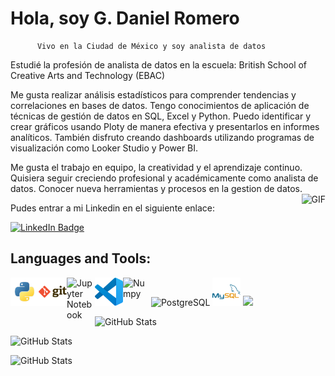 # Hola, soy G. Daniel Romero
          Vivo en la Ciudad de México y soy analista de datos

Estudié la profesión de analista de datos en la escuela: British School of Creative Arts and Technology (EBAC)

Me gusta realizar análisis estadísticos para comprender tendencias y correlaciones en bases de datos. Tengo conocimientos de aplicación de técnicas de gestión de datos en SQL, Excel y Python. Puedo identificar y crear gráficos usando Ploty de manera efectiva y presentarlos en informes analíticos. También disfruto creando dashboards utilizando programas de visualización como Looker Studio y Power BI.

Me gusta el trabajo en equipo, la creatividad y el aprendizaje continuo. Quisiera seguir creciendo profesional y académicamente como analista de datos. Conocer nueva herramientas y procesos en la gestion de datos.
<img align="right" alt="GIF" height="160px" src="https://media.giphy.com/media/du3J3cXyzhj75IOgvA/giphy.gif" />


Pudes entrar a mi Linkedin en el siguiente enlace:

<a href="https://www.linkedin.com/in/daniel-romero-analist/">
      <img src="https://img.shields.io/badge/LinkedIn-blue?style=for-the-badge&logo=linkedin&logoColor=white" alt="LinkedIn Badge"/>
</a>






## Languages and Tools:

<img align="left" alt="Python" width="45px" src="https://raw.githubusercontent.com/github/explore/80688e429a7d4ef2fca1e82350fe8e3517d3494d/topics/python/python.png" />

<img align="left" alt="Git" width="45px" src="https://raw.githubusercontent.com/github/explore/80688e429a7d4ef2fca1e82350fe8e3517d3494d/topics/git/git.png" />

<img align="left" alt="Jupyter Notebook" width="45px" src="https://upload.wikimedia.org/wikipedia/commons/thumb/3/38/Jupyter_logo.svg/1200px-Jupyter_logo.svg.png" />

<img align="left" alt="Visual Studio Code" width="45px" src="https://raw.githubusercontent.com/github/explore/80688e429a7d4ef2fca1e82350fe8e3517d3494d/topics/visual-studio-code/visual-studio-code.png" />

<img align="left" alt="Numpy" width="45px" src="https://upload.wikimedia.org/wikipedia/commons/thumb/3/31/NumPy_logo_2020.svg/1024px-NumPy_logo_2020.svg.png" />

<img src="https://cdn.jsdelivr.net/gh/devicons/devicon@latest/icons/postgresql/postgresql-original-wordmark.svg" width="45px" alt="PostgreSQL" />

<img src="https://github.com/devicons/devicon/blob/master/icons/mysql/mysql-original-wordmark.svg" title="MySQL"  alt="MySQL" width="45" />

<img height=35px src="https://upload.wikimedia.org/wikipedia/commons/e/ed/Pandas_logo.svg" /> 



![GitHub Stats](https://github-readme-stats.vercel.app/api?username=Dani-Romer&theme=merko&show_icons=true&hide_border=true&count_private=true)

![GitHub Stats](https://github-readme-stats.vercel.app/api/top-langs/?username=Dani-Romer&theme=merko&show_icons=true&hide_border=true&layout=compact)

![GitHub Stats](https://streak-stats.demolab.com?user=Dani-Romer&theme=merko&hide_border=true)
